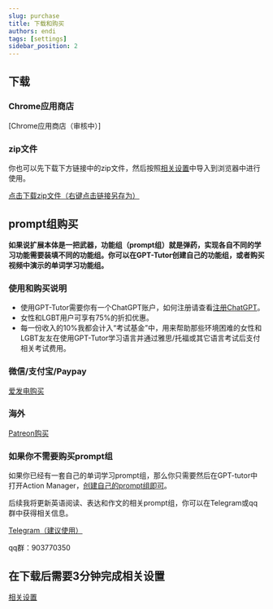 ```yaml
---
slug: purchase
title: 下载和购买
authors: endi
tags: [settings]
sidebar_position: 2
---
```

## 下载
### Chrome应用商店

[Chrome应用商店（审核中）]

### zip文件

你也可以先下载下方链接中的zip文件，然后按照[相关设置](settings)中导入到浏览器中进行使用。

[点击下载zip文件（右键点击链接另存为）](chromium.zip)


## prompt组购买

**如果说扩展本体是一把武器，功能组（prompt组）就是弹药，实现各自不同的学习功能需要装填不同的功能组。你可以在GPT-Tutor创建自己的功能组，或者购买视频中演示的单词学习功能组。**


### 使用和购买说明
- 使用GPT-Tutor需要你有一个ChatGPT账户，如何注册请查看[注册ChatGPT](https://chatgptzhanghao.com/#:~:text=%E6%B3%A8%E5%86%8CChatGPT%20%E8%B4%A6%E5%8F%B7,-%E6%B3%A8%E5%86%8AChatGPT%E8%BF%99&text=%E6%89%93%E5%BC%80%E5%AE%98%E6%96%B9%E6%B3%A8%E5%86%8C%20https%3A%2F%2F,%E9%AA%8C%E8%AF%81%E6%8C%89%E9%92%AE%E5%AE%8C%E6%88%90%E9%82%AE%E7%AE%B1%E9%AA%8C%E8%AF%81)。
- 女性和LGBT用户可享有75%的折扣优惠。
- 每一份收入的10%我都会计入“考试基金”中，用来帮助那些环境困难的女性和LGBT友友在使用GPT-Tutor学习语言并通过雅思/托福或其它语言考试后支付相关考试费用。


### 微信/支付宝/Paypay
[爱发电购买](https://afdian.net/item/38891628719e11ee964c52540025c377)

### 海外

[Patreon购买](https://www.patreon.com/yaoyaoyao/shop/english-learning-prompt-group-discount-39072?source=storefront)

### 如果你不需要购买prompt组

如果你已经有一套自己的单词学习prompt组，那么你只需要然后在GPT-tutor中打开Action Manager，[创建自己的prompt组即可](settings)。


后续我将更新英语阅读、表达和作文的相关prompt组，你可以在Telegram或qq群中获得相关信息。

[Telegram（建议使用）](https://t.me/+p5mMQhx1_rsxN2I1)

qq群：903770350

## 在下载后需要3分钟完成相关设置

[相关设置](settings)



